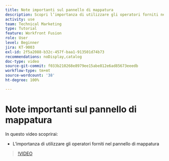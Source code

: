 ```yaml
---
title: Note importanti sul pannello di mappatura
description: Scopri l’importanza di utilizzare gli operatori forniti nel pannello di mappatura in  [!DNL Adobe Workfront Fusion].
activity: use
team: Technical Marketing
type: Tutorial
feature: Workfront Fusion
role: User
level: Beginner
jira: KT-9003
exl-id: 2f5a2088-b32c-457f-baa1-913501d74b73
recommendations: noDisplay,catalog
doc-type: video
source-git-commit: f033b210268e8979ee15abe812e6ad85673eeedb
workflow-type: tm+mt
source-wordcount: '38'
ht-degree: 100%

---
```


# Note importanti sul pannello di mappatura

In questo video scoprirai:

* L’importanza di utilizzare gli operatori forniti nel pannello di mappatura

>[!VIDEO](https://video.tv.adobe.com/v/335263/?quality=12&learn=on)
